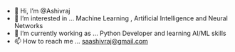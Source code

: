 - 👋 Hi, I’m @Ashivraj
- 👀 I’m interested in ... Machine Learning , Artificial Intelligence and Neural Networks
- 🌱 I’m currently working as ... Python Developer and learning AI/ML skills
- 📫 How to reach me ... saashivraj@gmail.com

<!---
Aashivraj/Aashivraj is a ✨ special ✨ repository because its `README.md` (this file) appears on your GitHub profile.
You can click the Preview link to take a look at your changes.
--->
